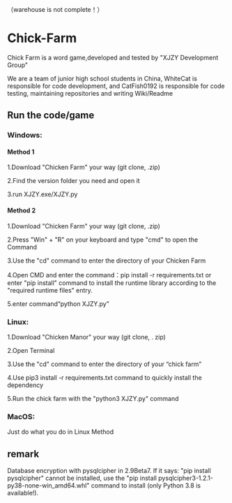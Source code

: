 （warehouse is not complete！）
# Chick-Farm
Chick Farm is a word game,developed and tested by "XJZY Development Group"

We are a team of junior high school students in China, WhiteCat is responsible for code development, and CatFish0192 is responsible for code testing, maintaining repositories and writing Wiki/Readme

## Run the code/game

### Windows:

#### Method 1

1.Download "Chicken Farm" your way (git clone, .zip)

2.Find the version folder you need and open it

3.run XJZY.exe/XJZY.py

#### Method 2

1.Download "Chicken Farm" your way (git clone, .zip)

2.Press "Win" + "R" on your keyboard and type "cmd" to open the Command

3.Use the "cd" command to enter the directory of your Chicken Farm

4.Open CMD and enter the command：pip install -r requirements.txt or enter "pip install" command to install the runtime library according to the "required runtime files" entry.

5.enter command“python XJZY.py”

### Linux:

1.Download "Chicken Manor" your way (git clone, . zip)

2.Open Terminal

3.Use the "cd" command to enter the directory of your “chick farm”

4.Use pip3 install -r requirements.txt command to quickly install the dependency

5.Run the chick farm with the "python3 XJZY.py" command

### MacOS:

Just do what you do in Linux Method

## remark

Database encryption with pysqlcipher in 2.9Beta7. If it says: "pip install pysqlcipher" cannot be installed, use the "pip install pysqlcipher3-1.2.1-py38-none-win_amd64.whl" command to install (only Python 3.8 is available!).
